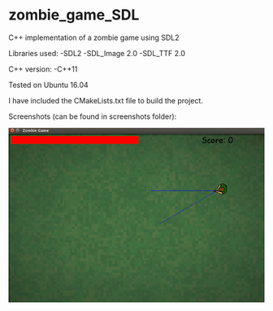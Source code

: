 # zombie_game_SDL
C++ implementation of a zombie game using SDL2

Libraries used:
-SDL2
-SDL_Image 2.0
-SDL_TTF 2.0

C++ version:
-C++11

Tested on Ubuntu 16.04

I have included the CMakeLists.txt file to build the project.

Screenshots (can be found in screenshots folder):

![Alt text](/screenshots/screenshot1.png?raw=true)
